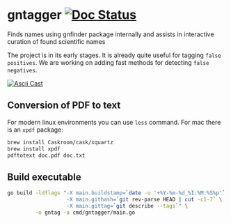 # gntagger [![Doc Status][doc-img]][doc]

Finds names using gnfinder package internally and assists in interactive
curation of found scientific names

The project is in its early stages. It is already quite useful for tagging
`false positives`. We are working on adding fast methods for detecting
`false negatives`.

[![Ascii Cast][asciicast-img]][asciicast]

## Conversion of PDF to text

For modern linux environments you can use `less` command. For mac there is an
`xpdf` package:

```bash
brew install Caskroom/cask/xquartz
brew install xpdf
pdftotext doc.pdf doc.txt
```

## Build executable

```bash
go build -ldflags "-X main.buildstamp=`date -u '+%Y-%m-%d_%I:%M:%S%p'` \
                   -X main.githash=`git rev-parse HEAD | cut -c1-7` \
                   -X main.gittag=`git describe --tags`" \
         -o gntag -a cmd/gntagger/main.go
```


[asciicast-img]: https://asciinema.org/a/wNfIt2TfZiyrAwJZKhuq5DkHV.png
[asciicast]: https://asciinema.org/a/wNfIt2TfZiyrAwJZKhuq5DkHV
[doc-img]: https://godoc.org/github.com/gnames/gntagger?status.png
[doc]: https://godoc.org/github.com/gnames/gntagger
